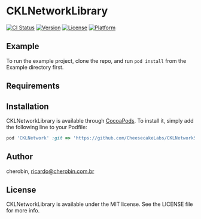 # CKLNetworkLibrary

[![CI Status](https://img.shields.io/travis/cherobin/CKLNetworkLibrary.svg?style=flat)](https://travis-ci.org/cherobin/CKLNetworkLibrary)
[![Version](https://img.shields.io/cocoapods/v/CKLNetworkLibrary.svg?style=flat)](https://cocoapods.org/pods/CKLNetworkLibrary)
[![License](https://img.shields.io/cocoapods/l/CKLNetworkLibrary.svg?style=flat)](https://cocoapods.org/pods/CKLNetworkLibrary)
[![Platform](https://img.shields.io/cocoapods/p/CKLNetworkLibrary.svg?style=flat)](https://cocoapods.org/pods/CKLNetworkLibrary)

## Example

To run the example project, clone the repo, and run `pod install` from the Example directory first.

## Requirements

## Installation

CKLNetworkLibrary is available through [CocoaPods](https://cocoapods.org). To install
it, simply add the following line to your Podfile:

```ruby
pod 'CKLNetwork' :git => 'https://github.com/CheesecakeLabs/CKLNetworkSwift.git'
```

## Author

cherobin, ricardo@cherobin.com.br

## License

CKLNetworkLibrary is available under the MIT license. See the LICENSE file for more info.
